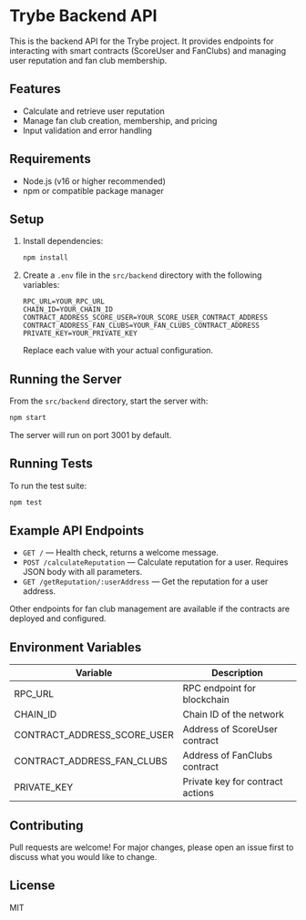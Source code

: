 # Trybe Backend API

This is the backend API for the Trybe project. It provides endpoints for interacting with smart contracts (ScoreUser and FanClubs) and managing user reputation and fan club membership.

## Features
- Calculate and retrieve user reputation
- Manage fan club creation, membership, and pricing
- Input validation and error handling

## Requirements
- Node.js (v16 or higher recommended)
- npm or compatible package manager

## Setup
1. Install dependencies:
   ```bash
   npm install
   ```
2. Create a `.env` file in the `src/backend` directory with the following variables:
   ```env
   RPC_URL=YOUR_RPC_URL
   CHAIN_ID=YOUR_CHAIN_ID
   CONTRACT_ADDRESS_SCORE_USER=YOUR_SCORE_USER_CONTRACT_ADDRESS
   CONTRACT_ADDRESS_FAN_CLUBS=YOUR_FAN_CLUBS_CONTRACT_ADDRESS
   PRIVATE_KEY=YOUR_PRIVATE_KEY
   ```
   Replace each value with your actual configuration.

## Running the Server
From the `src/backend` directory, start the server with:
```bash
npm start
```
The server will run on port 3001 by default.

## Running Tests
To run the test suite:
```bash
npm test
```

## Example API Endpoints
- `GET /` — Health check, returns a welcome message.
- `POST /calculateReputation` — Calculate reputation for a user. Requires JSON body with all parameters.
- `GET /getReputation/:userAddress` — Get the reputation for a user address.

Other endpoints for fan club management are available if the contracts are deployed and configured.

## Environment Variables
| Variable                        | Description                        |
|----------------------------------|------------------------------------|
| RPC_URL                         | RPC endpoint for blockchain        |
| CHAIN_ID                        | Chain ID of the network            |
| CONTRACT_ADDRESS_SCORE_USER      | Address of ScoreUser contract      |
| CONTRACT_ADDRESS_FAN_CLUBS      | Address of FanClubs contract       |
| PRIVATE_KEY                     | Private key for contract actions   |

## Contributing
Pull requests are welcome! For major changes, please open an issue first to discuss what you would like to change.

## License
MIT 